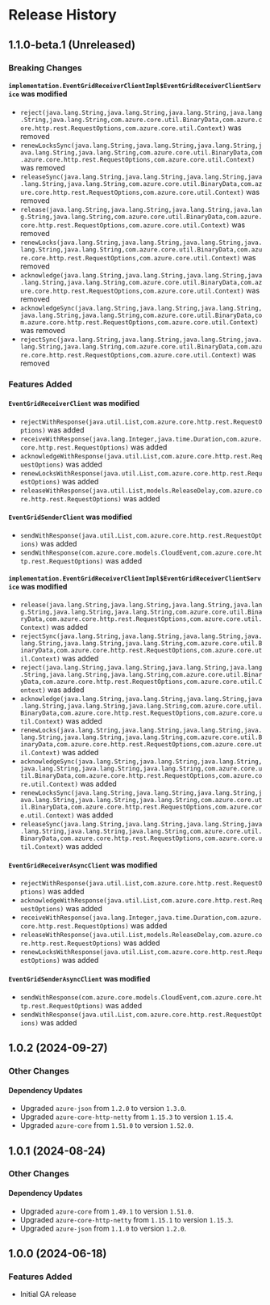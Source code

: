 # Release History

## 1.1.0-beta.1 (Unreleased)

### Breaking Changes

#### `implementation.EventGridReceiverClientImpl$EventGridReceiverClientService` was modified

* `reject(java.lang.String,java.lang.String,java.lang.String,java.lang.String,java.lang.String,com.azure.core.util.BinaryData,com.azure.core.http.rest.RequestOptions,com.azure.core.util.Context)` was removed
* `renewLocksSync(java.lang.String,java.lang.String,java.lang.String,java.lang.String,java.lang.String,com.azure.core.util.BinaryData,com.azure.core.http.rest.RequestOptions,com.azure.core.util.Context)` was removed
* `releaseSync(java.lang.String,java.lang.String,java.lang.String,java.lang.String,java.lang.String,com.azure.core.util.BinaryData,com.azure.core.http.rest.RequestOptions,com.azure.core.util.Context)` was removed
* `release(java.lang.String,java.lang.String,java.lang.String,java.lang.String,java.lang.String,com.azure.core.util.BinaryData,com.azure.core.http.rest.RequestOptions,com.azure.core.util.Context)` was removed
* `renewLocks(java.lang.String,java.lang.String,java.lang.String,java.lang.String,java.lang.String,com.azure.core.util.BinaryData,com.azure.core.http.rest.RequestOptions,com.azure.core.util.Context)` was removed
* `acknowledge(java.lang.String,java.lang.String,java.lang.String,java.lang.String,java.lang.String,com.azure.core.util.BinaryData,com.azure.core.http.rest.RequestOptions,com.azure.core.util.Context)` was removed
* `acknowledgeSync(java.lang.String,java.lang.String,java.lang.String,java.lang.String,java.lang.String,com.azure.core.util.BinaryData,com.azure.core.http.rest.RequestOptions,com.azure.core.util.Context)` was removed
* `rejectSync(java.lang.String,java.lang.String,java.lang.String,java.lang.String,java.lang.String,com.azure.core.util.BinaryData,com.azure.core.http.rest.RequestOptions,com.azure.core.util.Context)` was removed

### Features Added

#### `EventGridReceiverClient` was modified

* `rejectWithResponse(java.util.List,com.azure.core.http.rest.RequestOptions)` was added
* `receiveWithResponse(java.lang.Integer,java.time.Duration,com.azure.core.http.rest.RequestOptions)` was added
* `acknowledgeWithResponse(java.util.List,com.azure.core.http.rest.RequestOptions)` was added
* `renewLocksWithResponse(java.util.List,com.azure.core.http.rest.RequestOptions)` was added
* `releaseWithResponse(java.util.List,models.ReleaseDelay,com.azure.core.http.rest.RequestOptions)` was added

#### `EventGridSenderClient` was modified

* `sendWithResponse(java.util.List,com.azure.core.http.rest.RequestOptions)` was added
* `sendWithResponse(com.azure.core.models.CloudEvent,com.azure.core.http.rest.RequestOptions)` was added

#### `implementation.EventGridReceiverClientImpl$EventGridReceiverClientService` was modified

* `release(java.lang.String,java.lang.String,java.lang.String,java.lang.String,java.lang.String,java.lang.String,com.azure.core.util.BinaryData,com.azure.core.http.rest.RequestOptions,com.azure.core.util.Context)` was added
* `rejectSync(java.lang.String,java.lang.String,java.lang.String,java.lang.String,java.lang.String,java.lang.String,com.azure.core.util.BinaryData,com.azure.core.http.rest.RequestOptions,com.azure.core.util.Context)` was added
* `reject(java.lang.String,java.lang.String,java.lang.String,java.lang.String,java.lang.String,java.lang.String,com.azure.core.util.BinaryData,com.azure.core.http.rest.RequestOptions,com.azure.core.util.Context)` was added
* `acknowledge(java.lang.String,java.lang.String,java.lang.String,java.lang.String,java.lang.String,java.lang.String,com.azure.core.util.BinaryData,com.azure.core.http.rest.RequestOptions,com.azure.core.util.Context)` was added
* `renewLocks(java.lang.String,java.lang.String,java.lang.String,java.lang.String,java.lang.String,java.lang.String,com.azure.core.util.BinaryData,com.azure.core.http.rest.RequestOptions,com.azure.core.util.Context)` was added
* `acknowledgeSync(java.lang.String,java.lang.String,java.lang.String,java.lang.String,java.lang.String,java.lang.String,com.azure.core.util.BinaryData,com.azure.core.http.rest.RequestOptions,com.azure.core.util.Context)` was added
* `renewLocksSync(java.lang.String,java.lang.String,java.lang.String,java.lang.String,java.lang.String,java.lang.String,com.azure.core.util.BinaryData,com.azure.core.http.rest.RequestOptions,com.azure.core.util.Context)` was added
* `releaseSync(java.lang.String,java.lang.String,java.lang.String,java.lang.String,java.lang.String,java.lang.String,com.azure.core.util.BinaryData,com.azure.core.http.rest.RequestOptions,com.azure.core.util.Context)` was added

#### `EventGridReceiverAsyncClient` was modified

* `rejectWithResponse(java.util.List,com.azure.core.http.rest.RequestOptions)` was added
* `acknowledgeWithResponse(java.util.List,com.azure.core.http.rest.RequestOptions)` was added
* `receiveWithResponse(java.lang.Integer,java.time.Duration,com.azure.core.http.rest.RequestOptions)` was added
* `releaseWithResponse(java.util.List,models.ReleaseDelay,com.azure.core.http.rest.RequestOptions)` was added
* `renewLocksWithResponse(java.util.List,com.azure.core.http.rest.RequestOptions)` was added

#### `EventGridSenderAsyncClient` was modified

* `sendWithResponse(com.azure.core.models.CloudEvent,com.azure.core.http.rest.RequestOptions)` was added
* `sendWithResponse(java.util.List,com.azure.core.http.rest.RequestOptions)` was added

## 1.0.2 (2024-09-27)

### Other Changes

#### Dependency Updates

- Upgraded `azure-json` from `1.2.0` to version `1.3.0`.
- Upgraded `azure-core-http-netty` from `1.15.3` to version `1.15.4`.
- Upgraded `azure-core` from `1.51.0` to version `1.52.0`.


## 1.0.1 (2024-08-24)

### Other Changes

#### Dependency Updates

- Upgraded `azure-core` from `1.49.1` to version `1.51.0`.
- Upgraded `azure-core-http-netty` from `1.15.1` to version `1.15.3`.
- Upgraded `azure-json` from `1.1.0` to version `1.2.0`.


## 1.0.0 (2024-06-18)

### Features Added
- Initial GA release
